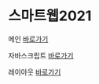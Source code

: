 # 스마트웹2021

메인 <a href="https://heoar.github.io/mybhar/">바로가기</a>

자바스크립트 <a href="https://heoar.github.io/mybhar/javascript/javascript100.html"/>바로가기</a>
  
레이아웃 <a href="https://heoar.github.io/mybhar/layout/index.html/">바로가기</a>
